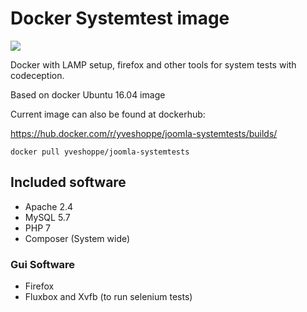 # Docker Systemtest image
[![](https://badge.imagelayers.io/yveshoppe/joomla-systemtests:latest.svg)](https://imagelayers.io/?images=yveshoppe/joomla-systemtests:latest 'Get your own badge on imagelayers.io')

Docker with LAMP setup, firefox and other tools for system tests with codeception.

Based on docker Ubuntu 16.04 image

Current image can also be found at dockerhub:

https://hub.docker.com/r/yveshoppe/joomla-systemtests/builds/

``docker pull yveshoppe/joomla-systemtests``

## Included software

* Apache 2.4
* MySQL 5.7
* PHP 7
* Composer (System wide)

### Gui Software

* Firefox
* Fluxbox and Xvfb (to run selenium tests)
